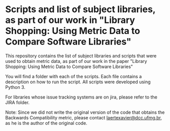 # Scripts and list of subject libraries, as part of our work in "Library Shopping: Using Metric Data to Compare Software Libraries"

This repository contains the list of subject libraries and scripts that were used to obtain metric data, as part of our work in the paper "Library Shopping: Using Metric Data to Compare Software Libraries"

You will find a folder with each of the scripts. Each file contains a description on how to run the script. All scripts were developed using Python 3.

For libraries whose issue tracking systems are on jira, please refer to the JIRA folder.

Note: Since we did not write the original version of the code that obtains the Backwards Compatibility metric, please contact laertexavier@dcc.ufmg.br, as he is the author of the original code.

